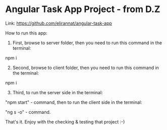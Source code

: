 # Angular Task App Project - from D.Z

Link: https://github.com/elirannat/angular-task-app

How to run this app:

1. First, browse to server folder, then you need to run this command in the terminal:

npm i

2. Second, browse to client folder, then you need to run this command in the terminal:

npm i

3. Third, to run the server side in the terminal:

"npm start" - command, then to run the client side in the terminal:

"ng s -o" - command.

That's it.
Enjoy with the checking & testing that project :-)

